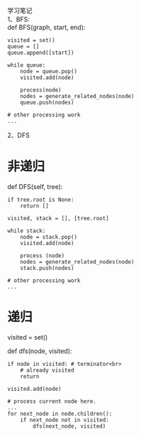 学习笔记 <br>
1、BFS:<br>
def BFS(graph, start, end):

    visited = set()
	queue = [] 
	queue.append([start]) 
	
	while queue: 
		node = queue.pop() 
		visited.add(node)
		
		process(node) 
		nodes = generate_related_nodes(node) 
		queue.push(nodes)
		
	# other processing work 
	...
	
2、DFS
# 非递归
def DFS(self, tree): 

	if tree.root is None: 
		return [] 

	visited, stack = [], [tree.root]

	while stack: 
		node = stack.pop() 
		visited.add(node)

		process (node) 
		nodes = generate_related_nodes(node) 
		stack.push(nodes) 

	# other processing work 
	...
# 递归
visited = set() 

def dfs(node, visited):

    if node in visited: # terminator<br>
    	# already visited
    	return 

	visited.add(node) 

	# process current node here. 
	...
	for next_node in node.children(): 
		if next_node not in visited: 
			dfs(next_node, visited)

	

